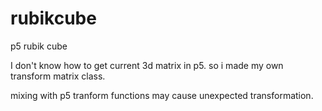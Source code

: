 # rubikcube
p5 rubik cube 

I don't know how to get current 3d matrix in p5.
so i made my own transform matrix class.

mixing with p5 tranform functions may cause unexpected transformation.
